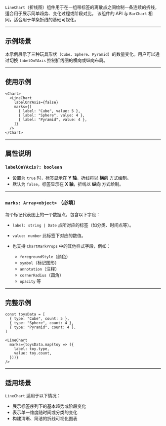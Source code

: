`LineChart`（折线图）组件用于在一组带标签的离散点之间绘制一条连续的折线，适合用于展示简单趋势、变化过程或阶段对比。
该组件的 API 与 `BarChart` 相同，适合用于单条折线的基础可视化。

---

## 示例场景

本示例展示了三种玩具形状（`Cube`、`Sphere`、`Pyramid`）的数量变化。用户可以通过切换 `labelOnYAxis` 控制折线图的横向或纵向布局。

---

## 使用示例

```tsx
<Chart>
  <LineChart
    labelOnYAxis={false}
    marks={[
      { label: "Cube", value: 5 },
      { label: "Sphere", value: 4 },
      { label: "Pyramid", value: 4 },
    ]}
  />
</Chart>
```

---

## 属性说明

### `labelOnYAxis?: boolean`

* 设置为 `true` 时，标签显示在 **Y 轴**，折线将以 **横向** 方式绘制。
* 默认为 `false`，标签显示在 **X 轴**，折线以 **纵向** 方式绘制。

---

### `marks: Array<object>` **（必填）**

每个标记代表图上的一个数据点，包含以下字段：

* `label: string | Date`
  点所对应的标签（如分类、时间点等）。

* `value: number`
  此标签下对应的数值。

* 也支持 `ChartMarkProps` 中的其他样式字段，例如：

  * `foregroundStyle`（颜色）
  * `symbol`（标记图形）
  * `annotation`（注释）
  * `cornerRadius`（圆角）
  * `opacity` 等

---

## 完整示例

```tsx
const toysData = [
  { type: "Cube", count: 5 },
  { type: "Sphere", count: 4 },
  { type: "Pyramid", count: 4 },
]

<LineChart
  marks={toysData.map(toy => ({
    label: toy.type,
    value: toy.count,
  }))}
/>
```

---

## 适用场景

`LineChart` 适用于以下情况：

* 展示标签序列下的基本趋势或阶段变化
* 表示单一维度随时间或分类的变化
* 构建清晰、简洁的折线可视化图表
